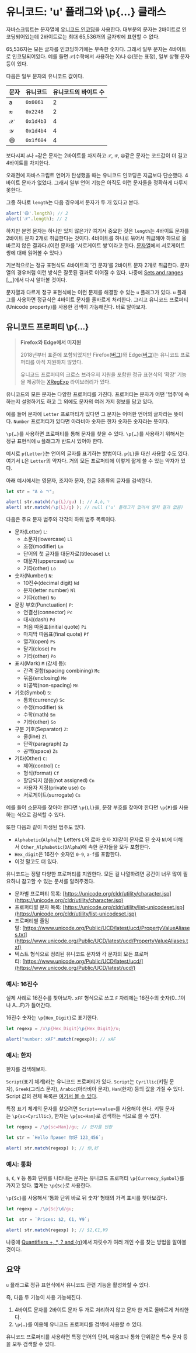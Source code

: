 # 유니코드: 'u' 플래그와 \p{...} 클래스

자바스크립트는 문자열에 [유니코드 인코딩](https://en.wikipedia.org/wiki/Unicode)을 사용한다. 대부분의 문자는 2바이트로 인코딩되어있는데 2바이트로는 최대 65,536개의 글자밖에 표현할 수 없다.

65,536자는 모든 글자를 인코딩하기에는 부족한 숫자다. 그래서 일부 문자는 4바이트로 인코딩되어있다. 예를 들면 `𝒳`(수학에서 사용하는 X)나 `😄`(웃는 표정), 일부 상형 문자 등이 있다.

다음은 일부 문자의 유니코드 값이다.

|문자|유니코드|유니코드의 바이트 수|
|---|---|---|
|a|`0x0061`|2|
|≈|`0x2248`|2|
|𝒳|`0x1d4b3`|4|
|𝒴|`0x1d4b4`|4|
|😄|`0x1f604`|4|

보다시피 `a`나 `≈`같은 문자는 2바이트를 차지하고 `𝒳`, `𝒴`, `😄`같은 문자는 코드값이 더 길고 4바이트를 차지한다.

오래전에 자바스크립트 언어가 탄생했을 때는 유니코드 인코딩은 지금보다 단순했다. 4바이트 문자가 없었다. 그래서 일부 언어 기능은 아직도 이런 문자들을 정확하게 다루지 못한다.

그중 하나로 `length`는 다음 경우에서 문자가 두 개 있다고 본다.

```js
alert('😄'.length); // 2
alert('𝒳'.length); // 2
```

하지만 분명 문자는 하나만 있지 않은가? 여기서 중요한 것은 `length`는 4바이트 문자를 2바이트 문자 2개로 취급한다는 것이다. 4바이트를 하나로 묶어서 취급해야 하므로 올바르지 않은 결과다.(이런 문자를 '서로게이트 쌍’이라고 한다. [문자열](https://ko.javascript.info/string)에서 서로게이트 쌍에 대해 읽어볼 수 있다.)

기본적으로는 정규 표현식도 4바이트의 '긴 문자’를 2바이트 문자 2개로 취급한다. 문자열의 경우처럼 이런 방식은 잘못된 결과로 이어질 수 있다. 나중에 [Sets and ranges [...]](https://ko.javascript.info/regexp-character-sets-and-ranges)에서 다시 알아볼 것이다.

문자열과 다르게 정규 표현식에는 이런 문제를 해결할 수 있는 `u` 플래그가 있다. `u` 플래그를 사용하면 정규식은 4바이트 문자를 올바르게 처리한다. 그리고 유니코드 프로퍼티(Unicode property)를 사용한 검색이 가능해진다. 바로 알아보자.

## 유니코드 프로퍼티 \p{…}

>**Firefox와 Edge에서 미지원**
>
>2018년부터 표준에 포함되었지만 Firefox([버그](https://bugzilla.mozilla.org/show_bug.cgi?id=1361876))와 Edge([버그](https://github.com/Microsoft/ChakraCore/issues/2969))는 유니코드 프로퍼티를 아직 지원하지 않았다.
>
>유니코드 프로퍼티의 크로스 브라우저 지원을 포함한 정규 표현식의 ‘확장’ 기능을 제공하는 [XRegExp](http://xregexp.com/) 라이브러리가 있다.

유니코드의 모든 문자는 다양한 프로퍼티를 가진다. 프로퍼티는 문자가 어떤 '범주’에 속하는지 설명하기도 하고 그 외에도 문자의 여러 가지 정보를 담고 있다.

예를 들어 문자에 `Letter` 프로퍼티가 있다면 그 문자는 어떠한 언어의 글자라는 뜻이다. `Number` 프로퍼티가 있다면 아라비아 숫자든 한자 숫자든 숫자라는 뜻이다.

`\p{…}`를 사용하면 프로퍼티를 통해 문자를 찾을 수 있다. `\p{…}`를 사용하기 위해서는 정규 표현식에 `u` 플래그가 반드시 있어야 한다.

예시로 `p{Letter}`는 언어의 글자를 표기하는 방법이다. `p{L}`을 대신 사용할 수도 있다. 여기서 `L`은 `Letter`의 약자다. 거의 모든 프로퍼티에 이렇게 짧게 쓸 수 있는 약자가 있다.

아래 예시에서는 영문자, 조지아 문자, 한글 3종류의 글자를 검색한다.

```js
let str = "A ბ ㄱ";

alert( str.match(/\p{L}/gu) ); // A,ბ,ㄱ
alert( str.match(/\p{L}/g) ); // null ('u' 플래그가 없어서 일치 결과 없음)
```

다음은 주요 문자 범주와 각각의 하위 범주 목록이다.

- 문자(Letter) `L`:
    - 소문자(lowercase) `Ll`
    - 조정(modifier) `Lm`
    - 단어의 첫 글자를 대문자로(titlecase) `Lt`
    - 대문자(uppercase) `Lu`
    - 기타(other) `Lo`
- 숫자(Number) `N`:
    - 10진수(decimal digit) `Nd`
    - 문자(letter number) `Nl`
    - 기타(other) `No`
- 문장 부호(Punctuation) `P`:
    - 연결선(connector) `Pc`
    - 대시(dash) `Pd`
    - 처음 따옴표(initial quote) `Pi`
    - 마지막 따옴표(final quote) `Pf`
    - 열기(open) `Ps`
    - 닫기(close) `Pe`
    - 기타(other) `Po`
- 표시(Mark) `M` (강세 등):
    - 간격 결합(spacing combining) `Mc`
    - 묶음(enclosing) `Me`
    - 비공백(non-spacing) `Mn`
- 기호(Symbol) `S`:
    - 통화(currency) `Sc`
    - 수정(modifier) `Sk`
    - 수학(math) `Sm`
    - 기타(other) `So`
- 구분 기호(Separator) `Z`:
    - 줄(line) `Zl`
    - 단락(paragraph) `Zp`
    - 공백(space) `Zs`
- 기타(Other) `C`:
    - 제어(control) `Cc`
    - 형식(format) `Cf`
    - 할당되지 않음(not assigned) `Cn`
    - 사용자 지정(private use) `Co`
    - 서로게이트(surrogate) `Cs`

예를 들어 소문자를 찾아야 한다면 `\p{Ll}`을, 문장 부호를 찾아야 한다면 `\p{P}`를 사용하는 식으로 검색할 수 있다.

또한 다음과 같이 파생된 범주도 있다.

- `Alphabetic`(`Alpha`)는 Letters `L`와 로마 숫자 Ⅻ같이 문자로 된 숫자 `Nl`에 더해서 `Other_Alphabetic`(`OAlpha`)에 속한 문자들을 모두 포함한다.
- `Hex_digit`은 16진수 숫자인 `0-9`, `a-f`를 포함한다.
- 이것 말고도 더 있다.

유니코드는 정말 다양한 프로퍼티를 지원한다. 모든 걸 나열하려면 공간이 너무 많이 필요하니 참고할 수 있는 문서를 알려주겠다.

- 문자별 프로퍼티 목록: [https://unicode.org/cldr/utility/character.jsp](https://unicode.org/cldr/utility/character.jsp)
- 프로퍼티별 문자 목록: [https://unicode.org/cldr/utility/list-unicodeset.jsp](https://unicode.org/cldr/utility/list-unicodeset.jsp)
- 프로퍼티별 줄임말: [https://www.unicode.org/Public/UCD/latest/ucd/PropertyValueAliases.txt](https://www.unicode.org/Public/UCD/latest/ucd/PropertyValueAliases.txt)
- 텍스트 형식으로 정리된 유니코드 문자와 각 문자의 모든 프로퍼티: [https://www.unicode.org/Public/UCD/latest/ucd/](https://www.unicode.org/Public/UCD/latest/ucd/)

### 예시: 16진수

실제 사례로 16진수를 찾아보자. `xFF` 형식으로 쓰고 `F` 자리에는 16진수의 숫자(0…1이나 A…F)가 들어간다.

16진수 숫자는 `\p{Hex_Digit}`로 표기한다.

```js
let regexp = /x\p{Hex_Digit}\p{Hex_Digit}/u;

alert("number: xAF".match(regexp)); // xAF
```

### 예시: 한자

한자를 검색해보자.

`Script`(표기 체계)라는 유니코드 프로퍼티가 있다. `Script`는 `Cyrillic`(키릴 문자), `Greek`(그리스 문자), `Arabic`(아라비아 문자), `Han`(한자) 등의 값을 가질 수 있다. Script 값의 전체 목록은 [여기서 볼 수 있다](https://en.wikipedia.org/wiki/Script_(Unicode)).

특정 표기 체계의 문자를 찾으려면 `Script=<value>`를 사용해야 한다. 키릴 문자는 `\p{sc=Cyrillic}`, 한자는 `\p{sc=Han}`로 검색하는 식으로 쓸 수 있다.

```js
let regexp = /\p{sc=Han}/gu; // 한자를 반환

let str = `Hello Привет 你好 123_456`;

alert( str.match(regexp) ); // 你,好
```

### 예시: 통화

`$`, `€`, `¥` 등 통화 단위를 나타내는 문자는 유니코드 프로퍼티 `\p{Currency_Symbol}`를 가지고 있다. 짧게는 `\p{Sc}`로 사용한다.

`\p{Sc}`를 사용해서 ‘통화 단위 바로 뒤 숫자’ 형태의 가격 표시를 찾아보겠다.

```js
let regexp = /\p{Sc}\d/gu;

let  str = `Prices: $2, €1, ¥9`;

alert( str.match(regexp) ); // $2,€1,¥9
```

나중에 [Quantifiers +, *, ? and {n}](https://ko.javascript.info/regexp-quantifiers)에서 자릿수가 여러 개인 수를 찾는 방법을 알아볼 것이다.

## 요약

`u` 플래그로 정규 표현식에서 유니코드 관련 기능을 활성화할 수 있다.

즉, 다음 두 기능이 사용 가능해진다.

1. 4바이트 문자를 2바이트 문자 두 개로 처리하지 않고 문자 한 개로 올바르게 처리한다.
2. `\p{…}`를 이용해 유니코드 프로퍼티를 검색에 사용할 수 있다.

유니코드 프로퍼티를 사용하면 특정 언어의 단어, 따옴표나 통화 단위같은 특수 문자 등을 모두 검색할 수 있다.